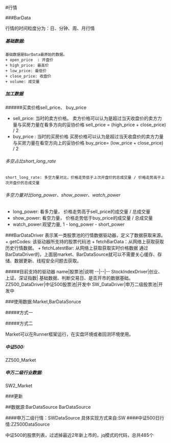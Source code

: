#行情


<span id="BarData"/>
###BarData

行情的时间粒度分为：日、分钟、周、月行情

##### 基础数据:
    基础数据是BarData最原始的数据。
    + open_price  : 开盘价
    + high_price: 最高价
    + low_price: 最低价
    + close_price: 收盘价
    + volume: 成交量

##### 加工数据

######买卖价格sell_price、 buy_price
+   sell_price: 当时的卖方价格。
    卖方价格可以认为是超过当天收盘价的卖方力量与买房力量在看多方向的妥协价格
    sell_price = (high_price + close_price) / 2
+   buy_price : 当时的买房价格
    买房价格可以认为是超过当天收盘价的卖方力量与买房力量在看空方向上的妥协价格
    buy_price= (low_price + close_price) / 2

###### 多空占比short_long_rate
    short_long_rate: 多空力量对比，价格走势低于上次开盘价的总成交量 / 价格走势高于上次开盘价的总成交量

###### 多空力量对比long_power、show_power、watch_power
+   long_power: 看多力量， 价格走势高于sell_price的成交量 / 总成交量
+   show_power: 看空力量， 价格走势低于buy_price的成交量 / 总成交量
+   watch_power:观望力量,  1 - long_power - short_power
    




<span id="BarDataDriver"/>
###BarDataDriver
表示某一类股票池的行情数据驱动器，定义了数据获取来源。
+   getCodes: 该驱动器所支持的股票代码池
+   fetchBarData：从网络上获取获取历史行情数据。
+   fetchLatestBar: 从网络上获取获取实时价格数据
通过BarDataDriver的，上面层market、BarDataSource就可以不需要关心缓存、存储、数据更新、线程安全问题去获取。

#####目前支持的驱动器
name|股票池|说明
--|--|--
StockIndexDriver|创业、上证、深证指数| 基础数据、判断交易日、是否开市的数据基础。
ZZ500_DataDriver|中证500股票池|开发中
SW_DataDriver|申万二级股票池|开发中


<span id="Market"/>
###使用数据:Market,BarDataSoruce

#####方式一

#####方式二

Market可以在Runner框架运行，在实盘环境或者回测环境使用。

##### 中证500:
ZZ500_Market


##### 申万二级行业数据:
SW2_Market

###更新


##数据源:BarDataSource
BarDataSource

####申万二级行情：SWDataSource
   具体实现方式来自:SW
####中证500日行情:ZZ500DataSource

中证500的股票列表，过滤掉最近2年新上市的，jq模式的代码，总共485个


